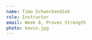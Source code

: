 ```yaml
---
name: Timo Schweckendiek
role: Instructor
email: Week 8, Proven Strength
photo: kevin.jpg
---
```


<!-- [Schedule an appointment](#){: .btn .btn-outline } -->
